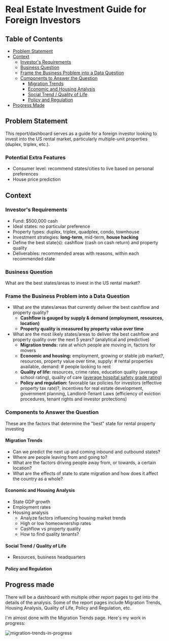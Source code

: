 # Real Estate Investment Guide for Foreign Investors

## Table of Contents

* [Problem Statement](#problem-statement)
* [Context](#context)
  * [Investor's Requirements](#investors-requirements)
  * [Business Question](#business-question)
  * [Frame the Business Problem into a Data Question](#frame-the-business-problem-into-a-data-question)
  * [Components to Answer the Question](#components-to-answer-the-question)
    * [Migration Trends](#migration-trends)
    * [Economic and Housing Analysis](#economic-and-housing-analysis)
    * [Social Trend / Quality of Life](#social-trend--quality-of-life)
    * [Policy and Regulation](#policy-and-regulation)
* [Progress Made](#progress-made)

## Problem Statement

This report/dashboard serves as a guide for a foreign investor looking to invest into the US rental market, particularly multiple-unit properties (duplex, triplex, etc.).

### Potential Extra Features

* Consumer level: recommend states/cities to live based on personal preferences
* House price prediction

## Context

### Investor's Requirements

* Fund: $500,000 cash
* Ideal states: no particular preference
* Property types: duplex, triplex, quadplex, condo, townhouse
* Investment strategies: **long-term**, mid-term, **house hacking**
* Define the best state(s): cashflow (cash on cash return) and property quality
* Deliverables: recommended areas with reasons, within each recommended state

### Business Question

What are the best states/areas to invest in the US rental market?

### Frame the Business Problem into a Data Question

* What are the states/areas that currently deliver the best cashflow and property quality?
	+ **Cashflow is gauged by supply & demand (employment, resources, location)**
	+ **Property quality is measured by property value over time**
* What are the most likely states/areas to deliver the best cashflow and property quality over the next 5 years? (analytical and predictive)
	+ **Migration trends:** rate at which people are moving in, factors for movers
	+ **Economic and housing:** employment, growing or stable job market?, resources, property value over time, supply: # rental properties available, demand: # people looking to rent
	+ **Quality of life:** resources, crime rates, education quality (average school rating), quality of care ([average hospital safety grade rating](https://www.hospitalsafetygrade.org/search?findBy=state&zip_code=&city=&state_prov=TX&hospital=))
	+ **Policy and regulation:** favorable tax policies for investors (effective property tax rate)?, incentives for real estate development, government planning, Landlord-Tenant Laws (efficiency of eviction procedures, tenant rights and investor protections)

### Components to Answer the Question

These are the factors that determine the "best" state for rental property investing

#### Migration Trends

* Can we predict the next up and coming inbound and outbound states?
* Where are people leaving from and going to?
* What are the factors driving people away from, or towards, a certain location?
* What are the effects of state to state migration and how does it affect the country as a whole?

#### Economic and Housing Analysis

* State GDP growth
* Employment rates
* Housing analysis
	+ Analyze factors influencing housing market trends
	+ High or low homeownership rates
	+ Cashflow vs property quality
	+ How to find quality tenants?

#### Social Trend / Quality of Life

* Resources, business headquarters

#### Policy and Regulation



## Progress made

There will be a dashboard with multiple other report pages to get into the details of the analysis.
Some of the report pages include Migration Trends, Housing Analysis, Quality of Life, Policy and Regulation, etc.

I'm almost done with the Migration Trends page. Here's my work in progress: 

![migration-trends-in-progress](https://github.com/user-attachments/assets/7d728657-e608-46a1-a13d-c322b4e0f253)
